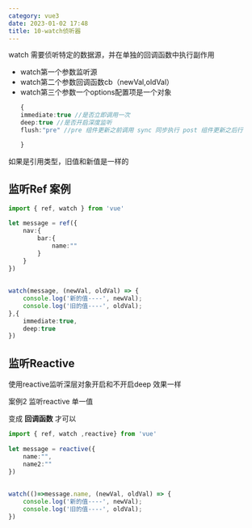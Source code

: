 ```yaml
---
category: vue3
date: 2023-01-02 17:48
title: 10-watch侦听器
---
```


watch 需要侦听特定的数据源，并在单独的回调函数中执行副作用

- watch第一个参数监听源
- watch第二个参数回调函数cb（newVal,oldVal）
- watch第三个参数一个options配置项是一个对象
    ```ts
    {
    immediate:true //是否立即调用一次
    deep:true //是否开启深度监听
    flush:"pre" //pre 组件更新之前调用 sync 同步执行 post 组件更新之后行

    }
    ```

如果是引用类型，旧值和新值是一样的

## 监听Ref 案例

```ts
import { ref, watch } from 'vue'
 
let message = ref({
    nav:{
        bar:{
            name:""
        }
    }
})
 
 
watch(message, (newVal, oldVal) => {
    console.log('新的值----', newVal);
    console.log('旧的值----', oldVal);
},{
    immediate:true,
    deep:true
})
```

## 监听Reactive

使用reactive监听深层对象开启和不开启deep 效果一样

案例2 监听reactive 单一值

变成 **回调函数** 才可以 

```ts
import { ref, watch ,reactive} from 'vue'
 
let message = reactive({
    name:"",
    name2:""
})
 
 
watch(()=>message.name, (newVal, oldVal) => {
    console.log('新的值----', newVal);
    console.log('旧的值----', oldVal);
})
```